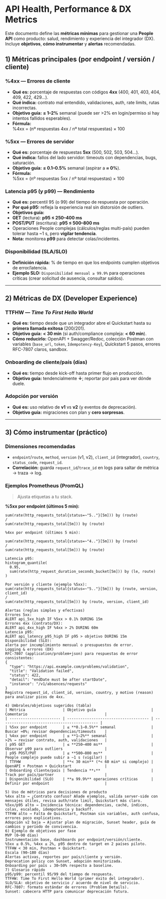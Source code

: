# API Health, Performance & DX Metrics

Este documento define las **métricas mínimas** para gestionar una **People API** como producto: salud, rendimiento y experiencia del integrador (DX). Incluye **objetivos**, **cómo instrumentar** y **alertas** recomendadas.

## 1) Métricas principales (por endpoint / versión / cliente)

### %4xx — Errores de cliente
- **Qué es:** porcentaje de respuestas con códigos **4xx** (400, 401, 403, 404, 409, 422, 429…).
- **Qué indica:** contrato mal entendido, validaciones, auth, rate limits, rutas incorrectas.
- **Objetivo guía:** **≤ 1–2%** semanal (puede ser >2% en login/permiso si hay intentos fallidos esperables).
- **Fórmula:**  
%4xx = (nº respuestas 4xx / nº total respuestas) × 100

### %5xx — Errores de servidor
- **Qué es:** porcentaje de respuestas **5xx** (500, 502, 503, 504…).
- **Qué indica:** fallos del lado servidor: timeouts con dependencias, bugs, saturación.
- **Objetivo guía:** **≤ 0.1–0.5%** semanal (aspirar a **≈ 0%**).
- **Fórmula:**  
%5xx = (nº respuestas 5xx / nº total respuestas) × 100

### Latencia p95 (y p99) — Rendimiento
- **Qué es:** percentil 95 (o 99) del tiempo de respuesta por operación.
- **Por qué p95:** refleja la experiencia real sin distorsión de outliers.
- **Objetivos guía:**
- **GET** (lectura): **p95 ≤ 250–400 ms**
- **POST/PUT** (escritura): **p95 ≤ 500–800 ms**
- Operaciones People complejas (cálculos/reglas multi-país) pueden tolerar hasta ~1 s, pero **vigilar tendencia**.
- **Nota:** monitorea **p99** para detectar colas/incidentes.

### Disponibilidad (SLA/SLO)
- **Definición rápida:** % de tiempo en que los endpoints cumplen objetivos de error/latencia.
- **Ejemplo SLO:** `Disponibilidad mensual ≥ 99.9%` para operaciones críticas (crear solicitud de ausencia, consultar saldos).

---

## 2) Métricas de DX (Developer Experience)

### TTFHW — *Time To First Hello World*
- **Qué es:** tiempo desde que un integrador abre el Quickstart hasta su **primera llamada exitosa** (200/201).
- **Objetivo guía:** **< 30 min** (si auth/compliance compleja: **< 60 min**).
- **Cómo reducirlo:** OpenAPI + Swagger/Redoc, colección Postman con variables (`base_url`, `token`, `Idempotency-Key`), Quickstart 5 pasos, errores RFC-7807 claros, sandbox.

### Onboarding de cliente/país (días)
- **Qué es:** tiempo desde kick-off hasta primer flujo en producción.
- **Objetivo guía:** tendencialmente **↓**; reportar por país para ver dónde duele.

### Adopción por versión
- **Qué es:** uso relativo de **v1** vs **v2** (y eventos de deprecación).
- **Objetivo guía:** migraciones con plan y **cero sorpresas**.

---

## 3) Cómo instrumentar (práctico)

### Dimensiones recomendadas
- `endpoint`/`route`, `method`, `version` (v1, v2), `client_id` (integrador), `country`, `status_code`, `request_id`.
- **Correlación:** guarda `request_id`/`trace_id` en logs para saltar de métrica → traza → log.

### Ejemplos Prometheus (PromQL)
> Ajusta etiquetas a tu stack.

**%5xx por endpoint (últimos 5 min):**
```promql
sum(rate(http_requests_total{status=~"5.."}[5m])) by (route)
/
sum(rate(http_requests_total[5m])) by (route)

%4xx por endpoint (últimos 5 min):

sum(rate(http_requests_total{status=~"4.."}[5m])) by (route)
/
sum(rate(http_requests_total[5m])) by (route)

Latencia p95:
histogram_quantile(
  0.95,
  sum(rate(http_request_duration_seconds_bucket[5m])) by (le, route)
)

Por versión y cliente (ejemplo %5xx):
sum(rate(http_requests_total{status=~"5.."}[5m])) by (route, version, client_id)
/
sum(rate(http_requests_total[5m])) by (route, version, client_id)

Alertas (reglas simples y efectivas)
Errores 5xx:
ALERT api_5xx_high IF %5xx > 0.1% DURING 15m
Errores 4xx (contrato/DX):
ALERT api_4xx_high IF %4xx > 2% DURING 60m
Latencia p95:
ALERT api_latency_p95_high IF p95 > objetivo DURING 15m
Disponibilidad (SLO):
alerta por incumplimiento mensual o presupuestos de error.
Logging & errores (DX)
RFC-7807 (application/problem+json) para respuestas de error consistentes:
{
  "type": "https://api.example.com/problems/validation",
  "title": "Validation failed",
  "status": 422,
  "detail": "endDate must be after startDate",
  "instance": "/v1/absences/requests"
}
Registra request_id, client_id, version, country, y motivo (reason) para analizar picos de 4xx.

4) Umbrales/objetivos sugeridos (tabla)
| Métrica                 | Objetivo guía                         | Comentario                                   |
| ----------------------- | ------------------------------------- | -------------------------------------------- |
| %5xx por endpoint       | ≤ **0.1–0.5%** semanal                | Buscar ≈0%; revisar dependencias/timeouts    |
| %4xx por endpoint       | ≤ **1–2%** semanal                    | >2% → revisar contrato, auth, validaciones   |
| p95 GET                 | ≤ **250–400 ms**                      | Observar p99 para outliers                   |
| p95 POST/PUT            | ≤ **500–800 ms**                      | People complejo puede subir a ~1 s (vigilar) |
| TTFHW                   | **< 30 min** (*< 60 min* si complejo) | OpenAPI + Postman + Quickstart               |
| Onboarding cliente/país | Tendencia **↓**                       | Track por país/partner                       |
| Disponibilidad (SLO)    | **≥ 99.9%** operaciones críticas      | Definir por endpoint                         |

5) Uso de métricas para decisiones de producto
%4xx alto → ¿Contrato confuso? Añade ejemplos, valida server-side con mensajes útiles, revisa auth/rate limit, Quickstart más claro.
%5xx/p95 alto → Incidencia técnica: dependencias, caché, índices, colas, escalado, idempotencia y backoff.
TTFHW alto → Falta de Quickstart, Postman sin variables, auth confusa, errores poco explicativos.
Adopción v2 baja → Ajustar plan de migración, Sunset header, guía de cambios y período de convivencia.
6) Ejemplo de objetivos por fase
MVP (0–90 días)
Instrumentación base, dashboards por endpoint/versión/cliente.
%5xx ≤ 0.5%, %4xx ≤ 2%, p95 dentro de target en 2 países piloto.
TTFHW < 30 min, Postman + Quickstart.
Escala (90–180 días)
Alertas activas, reportes por país/cliente y versión.
Deprecation policy con Sunset, adopción monitorizada.
Onboarding por país ↓ 30–50% respecto a baseline.
7) Glosario rápido
p95/p99: percentil 95/99 del tiempo de respuesta.
TTFHW: Time To First Hello World (primer éxito del integrador).
SLO/SLA: objetivo de servicio / acuerdo de nivel de servicio.
RFC-7807: formato estándar de errores (Problem Details).
Sunset: cabecera HTTP para comunicar deprecación futura.
